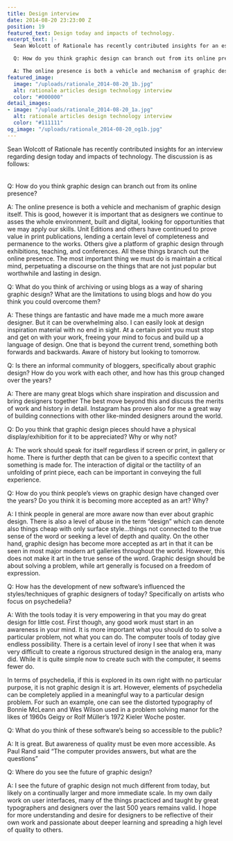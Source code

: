```yaml
---
title: Design interview
date: 2014-08-20 23:23:00 Z
position: 19
featured_text: Design today and impacts of technology.
excerpt_text: |-
  Sean Wolcott of Rationale has recently contributed insights for an essay regarding design today and impacts of technology. The discussion is as follows…

  Q: How do you think graphic design can branch out from its online presence?

  A: The online presence is both a vehicle and mechanism of graphic design itself. This is good, however it is important that as designers we continue to asses the whole environment, built and digital, looking for opportunities that we may apply our skills. Unit Editions and others have continued to prove value in print publications, lending a certain level of completeness and permanence to the works. Others give a platform of graphic design through exhibitions, teaching, and conferences. All these things branch out the online presence. The most important thing we must do is maintain a critical mind, perpetuating a discourse on the things that are not just popular but worthwhile and lasting in design.
featured_image:
  image: "/uploads/rationale_2014-08-20_1b.jpg"
  alt: rationale articles design technology interview
  color: "#000000"
detail_images:
- image: "/uploads/rationale_2014-08-20_1a.jpg"
  alt: rationale articles design technology interview
  color: "#111111"
og_image: "/uploads/rationale_2014-08-20_og1b.jpg"
---
```


Sean Wolcott of Rationale has recently contributed insights for an interview regarding design today and impacts of technology. The discussion is as follows:<br>
 <br>
 <br>
Q: How do you think graphic design can branch out from its online presence?

A: The online presence is both a vehicle and mechanism of graphic design itself. This is good, however it is important that as designers we continue to asses the whole environment, built and digital, looking for opportunities that we may apply our skills. Unit Editions and others have continued to prove value in print publications, lending a certain level of completeness and permanence to the works. Others give a platform of graphic design through exhibitions, teaching, and conferences. All these things branch out the online presence. The most important thing we must do is maintain a critical mind, perpetuating a discourse on the things that are not just popular but worthwhile and lasting in design.

Q: What do you think of archiving or using blogs as a way of sharing graphic design? What are the limitations to using blogs and how do you think you could overcome them?

A: These things are fantastic and have made me a much more aware designer. But it can be overwhelming also. I can easily look at design inspiration material with no end in sight. At a certain point you must stop and get on with your work, freeing your mind to focus and build up a language of design. One that is beyond the current trend, something both forwards and backwards. Aware of history but looking to tomorrow.

Q: Is there an informal community of bloggers, specifically about graphic design? How do you work with each other, and how has this group changed over the years?

A: There are many great blogs which share inspiration and discussion and bring designers together The best move beyond this and discuss the merits of work and history in detail. Instagram has proven also for me a great way of building connections with other like-minded designers around the world.

Q: Do you think that graphic design pieces should have a physical display/exhibition for it to be appreciated? Why or why not?

A: The work should speak for itself regardless if screen or print, in gallery or home. There is further depth that can be given to a specific context that something is made for. The interaction of digital or the tactility of an unfolding of print piece, each can be important in conveying the full experience.

Q: How do you think people’s views on graphic design have changed over the years? Do you think it is becoming more accepted as an art? Why?

A: I think people in general are more aware now than ever about graphic design. There is also a level of abuse in the term “design” which can denote also things cheap with only surface style…things not connected to the true sense of the word or seeking a level of depth and quality. On the other hand, graphic design has become more accepted as art in that it can be seen in most major modern art galleries throughout the world. However, this does not make it art in the true sense of the word. Graphic design should be about solving a problem, while art generally is focused on a freedom of expression.

Q: How has the development of new software’s influenced the styles/techniques of graphic designers of today? Specifically on artists who focus on psychedelia?

A: With the tools today it is very empowering in that you may do great design for little cost. First though, any good work must start in an awareness in your mind. It is more important what you should do to solve a particular problem, not what you can do. The computer tools of today give endless possibility. There is a certain level of irony I see that when it was very difficult to create a rigorous structured design in the analog era, many did. While it is quite simple now to create such with the computer, it seems fewer do.

In terms of psychedelia, if this is explored in its own right with no particular purpose, it is not graphic design it is art. However, elements of psychedelia can be completely applied in a meaningful way to a particular design problem. For such an example, one can see the distorted typography of Bonnie McLeann and Wes Wilson used in a problem solving manor for the likes of 1960s Geigy or Rolf Müller’s 1972 Kieler Woche poster.

Q: What do you think of these software’s being so accessible to the public?

A: It is great. But awareness of quality must be even more accessible. As Paul Rand said “The computer provides answers, but what are the questions”

Q: Where do you see the future of graphic design?

A: I see the future of graphic design not much different from today, but likely on a continually larger and more immediate scale. In my own daily work on user interfaces, many of the things practiced and taught by great typographers and designers over the last 500 years remains valid. I hope for more understanding and desire for designers to be reflective of their own work and passionate about deeper learning and spreading a high level of quality to others.